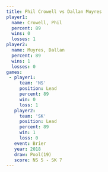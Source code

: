 ```yaml
---
title: Phil Crowell vs Dallan Muyres
player1:              
  name: Crowell, Phil 
  percent: 89         
  wins: 0             
  losses: 1           
player2:              
  name: Muyres, Dallan
  percent: 89         
  wins: 1             
  losses: 0           
games:
 - player1:        
     team: 'NS'    
     position: Lead
     percent: 89   
     win: 0        
     loss: 1       
   player2:        
     team: 'SK'    
     position: Lead
     percent: 89   
     win: 1        
     loss: 0       
   event: Brier      
   year: 2018        
   draw: Pool(19)    
   score: NS 5 - SK 7
---
```

